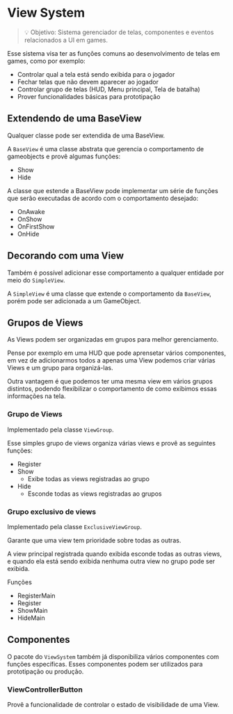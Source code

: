 # View System

> 💡 Objetivo: Sistema gerenciador de telas, componentes e eventos relacionados a UI em games.

Esse sistema visa ter as funções comuns ao desenvolvimento de telas em games, como por exemplo:

- Controlar qual a tela está sendo exibida para o jogador
- Fechar telas que não devem aparecer ao jogador
- Controlar grupo de telas (HUD, Menu principal, Tela de batalha)
- Prover funcionalidades básicas para prototipação

## Extendendo de uma BaseView

Qualquer classe pode ser extendida de uma BaseView.

A ``BaseView`` é uma classe abstrata que gerencia o comportamento de gameobjects e provê algumas funções:

- Show
- Hide

A classe que estende a BaseView pode implementar um série de funções que serão executadas de acordo com o comportamento desejado:

- OnAwake
- OnShow
- OnFirstShow
- OnHide

## Decorando com uma View

Também é possível adicionar esse comportamento a qualquer entidade por meio do ``SimpleView``.

A `SimpleView` é uma classe que extende o comportamento da `BaseView`, porém pode ser adicionada a um GameObject.

## Grupos de Views

As Views podem ser organizadas em grupos para melhor gerenciamento.

Pense por exemplo em uma HUD que pode aprensetar vários componentes, em vez de adicionarmos todos a apenas uma View podemos criar várias Views e um grupo para organizá-las.

Outra vantagem é que podemos ter uma mesma view em vários grupos distintos, podendo flexibilizar o comportamento de como exibimos essas informações na tela.

### Grupo de Views

Implementado pela classe `ViewGroup`.

Esse simples grupo de views organiza várias views e provê as seguintes funções:

- Register
- Show
  - Exibe todas as views registradas ao grupo
- Hide
  - Esconde todas as views registradas ao grupos

### Grupo exclusivo de views

Implementado pela classe `ExclusiveViewGroup`.

Garante que uma view tem prioridade sobre todas as outras. 

A view principal registrada quando exibida esconde todas as outras views, e quando ela está sendo exibida nenhuma outra view no grupo pode ser exibida.

Funções

- RegisterMain
- Register
- ShowMain
- HideMain

## Componentes

O pacote do `ViewSystem` também já disponibiliza vários componentes com funções específicas. Esses componentes podem ser utilizados para prototipação ou produção.

### ViewControllerButton

Provê a funcionalidade de controlar o estado de visibilidade de uma View.